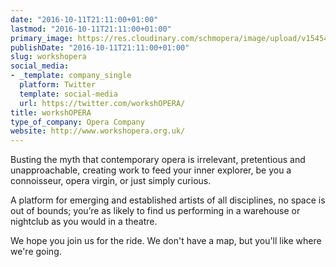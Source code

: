 ```yaml
---
date: "2016-10-11T21:11:00+01:00"
lastmod: "2016-10-11T21:11:00+01:00"
primary_image: https://res.cloudinary.com/schmopera/image/upload/v1545409169/media/webhook-uploads/1476216667147/workshOPERA-Logo.jpg.jpg
publishDate: "2016-10-11T21:11:00+01:00"
slug: workshopera
social_media:
- _template: company_single
  platform: Twitter
  template: social-media
  url: https://twitter.com/workshOPERA/
title: workshOPERA
type_of_company: Opera Company
website: http://www.workshopera.org.uk/
---
```


Busting the myth that contemporary opera is irrelevant, pretentious and unapproachable, creating work to feed your inner explorer, be you a connoisseur, opera virgin, or just simply curious.

A platform for emerging and established artists of all disciplines, no space is out of bounds; you’re as likely to find us performing in a warehouse or nightclub as you would in a theatre.  

We hope you join us for the ride.  We don't have a map, but you'll like where we're going.
